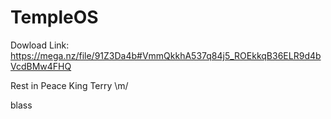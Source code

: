 # TempleOS

Dowload Link: https://mega.nz/file/91Z3Da4b#VmmQkkhA537q84j5_ROEkkqB36ELR9d4bVcdBMw4FHQ

Rest in Peace King Terry \m/

blass

